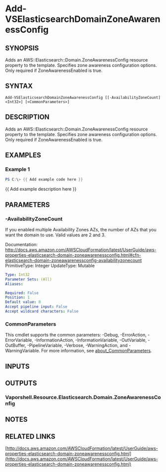 # Add-VSElasticsearchDomainZoneAwarenessConfig

## SYNOPSIS
Adds an AWS::Elasticsearch::Domain.ZoneAwarenessConfig resource property to the template.
Specifies zone awareness configuration options.
Only required if ZoneAwarenessEnabled is true.

## SYNTAX

```
Add-VSElasticsearchDomainZoneAwarenessConfig [[-AvailabilityZoneCount] <Int32>] [<CommonParameters>]
```

## DESCRIPTION
Adds an AWS::Elasticsearch::Domain.ZoneAwarenessConfig resource property to the template.
Specifies zone awareness configuration options.
Only required if ZoneAwarenessEnabled is true.

## EXAMPLES

### Example 1
```powershell
PS C:\> {{ Add example code here }}
```

{{ Add example description here }}

## PARAMETERS

### -AvailabilityZoneCount
If you enabled multiple Availability Zones AZs, the number of AZs that you want the domain to use.
Valid values are 2 and 3.

Documentation: http://docs.aws.amazon.com/AWSCloudFormation/latest/UserGuide/aws-properties-elasticsearch-domain-zoneawarenessconfig.html#cfn-elasticsearch-domain-zoneawarenessconfig-availabilityzonecount
PrimitiveType: Integer
UpdateType: Mutable

```yaml
Type: Int32
Parameter Sets: (All)
Aliases:

Required: False
Position: 1
Default value: 0
Accept pipeline input: False
Accept wildcard characters: False
```

### CommonParameters
This cmdlet supports the common parameters: -Debug, -ErrorAction, -ErrorVariable, -InformationAction, -InformationVariable, -OutVariable, -OutBuffer, -PipelineVariable, -Verbose, -WarningAction, and -WarningVariable. For more information, see [about_CommonParameters](http://go.microsoft.com/fwlink/?LinkID=113216).

## INPUTS

## OUTPUTS

### Vaporshell.Resource.Elasticsearch.Domain.ZoneAwarenessConfig
## NOTES

## RELATED LINKS

[http://docs.aws.amazon.com/AWSCloudFormation/latest/UserGuide/aws-properties-elasticsearch-domain-zoneawarenessconfig.html](http://docs.aws.amazon.com/AWSCloudFormation/latest/UserGuide/aws-properties-elasticsearch-domain-zoneawarenessconfig.html)

